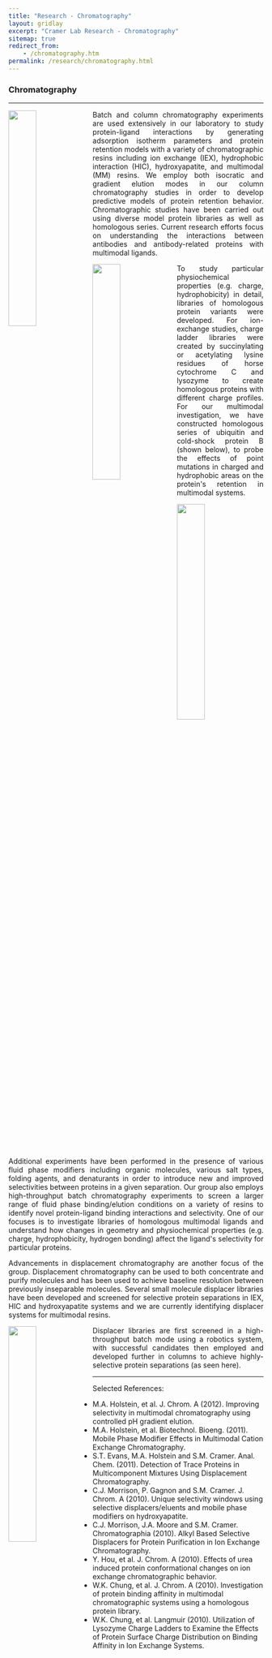 ```yaml
---
title: "Research - Chromatography"
layout: gridlay
excerpt: "Cramer Lab Research - Chromatography"
sitemap: true
redirect_from:
    - /chromatography.htm
permalink: /research/chromatography.html
---
```

### Chromatography
---
<div class="row">
<div class="clearfix">

  <img src="{{ site.url }}{{ site.baseurl }}/assets/images/respic/chrom1.jpg" class="img-responsive" width="33%" style="float: left" />
  <p style="text-align:justify;">Batch and column chromatography experiments are used extensively in our laboratory to study protein-ligand interactions by generating adsorption isotherm parameters and protein retention models with a variety of chromatographic resins including ion exchange (IEX), hydrophobic interaction (HIC), hydroxyapatite, and multimodal (MM) resins. We employ both isocratic and gradient elution modes in our column chromatography studies in order to develop predictive models of protein retention behavior. Chromatographic studies have been carried out using diverse model protein libraries as well as homologous series. Current research efforts focus on understanding the interactions between antibodies and antibody-related proteins with multimodal ligands.</p>
</div>
</div>

<div class="row">
<div class="clearfix">
  <img src="{{ site.url }}{{ site.baseurl }}/assets/images/respic/chrom2.jpg" class="img-responsive" width="33%" style="float: left" />
  <p style="text-align:justify;">To study particular physiochemical properties (e.g. charge, hydrophobicity) in detail, libraries of homologous protein variants were developed.  For ion-exchange studies, charge ladder libraries were created by succinylating or acetylating lysine residues of horse cytochrome C and lysozyme to create homologous proteins with different charge profiles.  For our multimodal investigation, we have constructed homologous series of ubiquitin and cold-shock protein B (shown below), to probe the effects of point mutations in charged and hydrophobic areas on the protein's retention in multimodal systems.</p>
</div>
</div>

<div class="row">
<div class="clearfix">
  <img src="{{ site.url }}{{ site.baseurl }}/assets/images/respic/chrom3.jpg" class="img-responsive" width="33%" style="float: left" />
  <p style="text-align:justify;">Additional experiments have been performed in the presence of various fluid phase modifiers including organic molecules, various salt types, folding agents, and denaturants in order to introduce new and improved selectivities between proteins in a given separation.  Our group also employs high-throughput batch chromatography experiments to screen a larger range of fluid phase binding/elution conditions on a variety of resins to identify novel protein-ligand binding interactions and selectivity.  One of our focuses is to investigate libraries of homologous multimodal ligands and understand how changes in geometry and physiochemical properties (e.g. charge, hydrophobicity, hydrogen bonding) affect the ligand's selectivity for particular proteins.</p>
  <p style="text-align:justify;">Advancements in displacement chromatography are another focus of the group.  Displacement chromatography can be used to both concentrate and purify molecules and has been used to achieve baseline resolution between previously inseparable molecules.  Several small molecule displacer libraries have been developed and screened for selective protein separations in IEX, HIC and hydroxyapatite systems and we are currently identifying displacer systems for multimodal resins.</p>
</div>
</div>

<div class="row">
<div class="clearfix">
<img src="{{ site.url }}{{ site.baseurl }}/assets/images/respic/chrom4.jpg" class="img-responsive" width="33%" style="float: left" />
  <p style="text-align:justify;">Displacer libraries are first screened in a high-throughput batch mode using a robotics system, with successful candidates then employed and developed further in columns to achieve highly-selective protein separations (as seen here).</p>
</div>
</div>

---
Selected References:
- M.A. Holstein, et al. J. Chrom. A (2012). Improving selectivity in multimodal chromatography using controlled pH gradient elution.
- M.A. Holstein, et al. Biotechnol. Bioeng. (2011). Mobile Phase Modifier Effects in Multimodal Cation Exchange Chromatography.
- S.T. Evans, M.A. Holstein and S.M. Cramer. Anal. Chem. (2011). Detection of Trace Proteins in Multicomponent Mixtures Using Displacement Chromatography.
- C.J. Morrison, P. Gagnon and S.M. Cramer. J. Chrom. A (2010). Unique selectivity windows using selective displacers/eluents and mobile phase modifiers on hydroxyapatite.
- C.J. Morrison, J.A. Moore and S.M. Cramer. Chromatographia (2010). Alkyl Based Selective Displacers for Protein Purification in Ion Exchange Chromatography.
- Y. Hou, et al. J. Chrom. A (2010). Effects of urea induced protein conformational changes on ion exchange chromatographic behavior.
- W.K. Chung, et al. J. Chrom. A (2010). Investigation of protein binding affinity in multimodal chromatographic systems using a homologous protein library.
- W.K. Chung, et al. Langmuir (2010). Utilization of Lysozyme Charge Ladders to Examine the Effects of Protein Surface Charge Distribution on Binding Affinity in Ion Exchange Systems.
